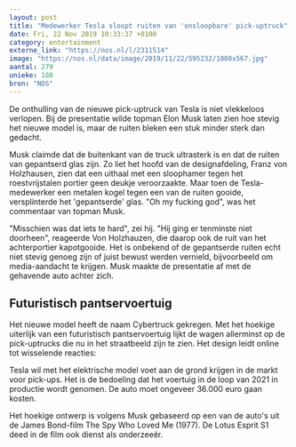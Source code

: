 ```yaml
---
layout: post
title: "Medewerker Tesla sloopt ruiten van 'onsloopbare' pick-uptruck"
date: Fri, 22 Nov 2019 10:33:37 +0100
category: entertainment
externe_link: "https://nos.nl/l/2311514"
image: "https://nos.nl/data/image/2019/11/22/595232/1008x567.jpg"
aantal: 279
unieke: 188
bron: "NOS"
---
```


<p>De onthulling van de nieuwe pick-uptruck van Tesla is niet vlekkeloos verlopen. Bij de presentatie wilde topman Elon Musk laten zien hoe stevig het nieuwe model is, maar de ruiten bleken een stuk minder sterk dan gedacht.</p>
<p>Musk claimde dat de buitenkant van de truck ultrasterk is en dat de ruiten van gepantserd glas zijn. Zo liet het hoofd van de designafdeling, Franz von Holzhausen, zien dat een uithaal met een sloophamer tegen het roestvrijstalen portier geen deukje veroorzaakte. Maar toen de Tesla-medewerker een metalen kogel tegen een van de ruiten gooide, versplinterde het 'gepantserde' glas. "Oh my fucking god", was het commentaar van topman Musk.</p>
<p>"Misschien was dat iets te hard", zei hij. "Hij ging er tenminste niet doorheen", reageerde Von Holzhauzen, die daarop ook de ruit van het achterportier kapotgooide. Het is onbekend of de gepantserde ruiten echt niet stevig genoeg zijn of juist bewust werden vernield, bijvoorbeeld om media-aandacht te krijgen. Musk maakte de presentatie af met de gehavende auto achter zich.</p>
<h2>Futuristisch pantservoertuig</h2>
<p>Het nieuwe model heeft de naam Cybertruck gekregen. Met het hoekige uiterlijk van een futuristisch pantservoertuig lijkt de wagen allerminst op de pick-uptrucks die nu in het straatbeeld zijn te zien. Het design leidt online tot wisselende reacties:</p>
<p>Tesla wil met het elektrische model voet aan de grond krijgen in de markt voor pick-ups. Het is de bedoeling dat het voertuig in de loop van 2021 in productie wordt genomen. De auto moet ongeveer 36.000 euro gaan kosten.</p>
<p>Het hoekige ontwerp is volgens Musk gebaseerd op een van de auto's uit de James Bond-film The Spy Who Loved Me (1977). De Lotus Esprit S1 deed in de film ook dienst als onderzeeër.</p>
